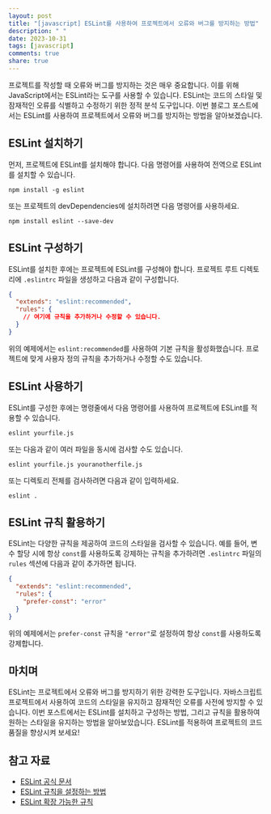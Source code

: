 ```yaml
---
layout: post
title: "[javascript] ESLint를 사용하여 프로젝트에서 오류와 버그를 방지하는 방법"
description: " "
date: 2023-10-31
tags: [javascript]
comments: true
share: true
---
```


프로젝트를 작성할 때 오류와 버그를 방지하는 것은 매우 중요합니다. 이를 위해 JavaScript에서는 ESLint라는 도구를 사용할 수 있습니다. ESLint는 코드의 스타일 및 잠재적인 오류를 식별하고 수정하기 위한 정적 분석 도구입니다. 이번 블로그 포스트에서는 ESLint를 사용하여 프로젝트에서 오류와 버그를 방지하는 방법을 알아보겠습니다.

## ESLint 설치하기

먼저, 프로젝트에 ESLint를 설치해야 합니다. 다음 명령어를 사용하여 전역으로 ESLint를 설치할 수 있습니다.

```
npm install -g eslint
```

또는 프로젝트의 devDependencies에 설치하려면 다음 명령어를 사용하세요.

```
npm install eslint --save-dev
```

## ESLint 구성하기

ESLint를 설치한 후에는 프로젝트에 ESLint를 구성해야 합니다. 프로젝트 루트 디렉토리에 `.eslintrc` 파일을 생성하고 다음과 같이 구성합니다.

```json
{
  "extends": "eslint:recommended",
  "rules": {
    // 여기에 규칙을 추가하거나 수정할 수 있습니다.
  }
}
```

위의 예제에서는 `eslint:recommended`를 사용하여 기본 규칙을 활성화했습니다. 프로젝트에 맞게 사용자 정의 규칙을 추가하거나 수정할 수도 있습니다.

## ESLint 사용하기

ESLint를 구성한 후에는 명령줄에서 다음 명령어를 사용하여 프로젝트에 ESLint를 적용할 수 있습니다.

```
eslint yourfile.js
```

또는 다음과 같이 여러 파일을 동시에 검사할 수도 있습니다.

```
eslint yourfile.js youranotherfile.js
```

또는 디렉토리 전체를 검사하려면 다음과 같이 입력하세요.

```
eslint .
```

## ESLint 규칙 활용하기

ESLint는 다양한 규칙을 제공하여 코드의 스타일을 검사할 수 있습니다. 예를 들어, 변수 할당 시에 항상 `const`를 사용하도록 강제하는 규칙을 추가하려면 `.eslintrc` 파일의 `rules` 섹션에 다음과 같이 추가하면 됩니다.

```json
{
  "extends": "eslint:recommended",
  "rules": {
    "prefer-const": "error"
  }
}
```

위의 예제에서는 `prefer-const` 규칙을 `"error"`로 설정하여 항상 `const`를 사용하도록 강제합니다.

## 마치며

ESLint는 프로젝트에서 오류와 버그를 방지하기 위한 강력한 도구입니다. 자바스크립트 프로젝트에서 사용하여 코드의 스타일을 유지하고 잠재적인 오류를 사전에 방지할 수 있습니다. 이번 포스트에서는 ESLint를 설치하고 구성하는 방법, 그리고 규칙을 활용하여 원하는 스타일을 유지하는 방법을 알아보았습니다. ESLint를 적용하여 프로젝트의 코드 품질을 향상시켜 보세요!

## 참고 자료

- [ESLint 공식 문서](https://eslint.org/docs/user-guide/getting-started)
- [ESLint 규칙을 설정하는 방법](https://eslint.org/docs/user-guide/configuring)
- [ESLint 확장 가능한 규칙](https://eslint.org/docs/rules/)